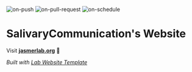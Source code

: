
  ![on-push](../../actions/workflows/on-push.yaml/badge.svg)
  ![on-pull-request](../../actions/workflows/on-pull-request.yaml/badge.svg)
  ![on-schedule](../../actions/workflows/on-schedule.yaml/badge.svg)

  # SalivaryCommunication's Website

  Visit **[jasmerlab.org](http://jasmerlab.org)** 🚀

  _Built with [Lab Website Template](https://greene-lab.gitbook.io/lab-website-template-docs)_
